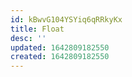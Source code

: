 ```yaml
---
id: kBwvG104YSYiq6qRRkyKx
title: Float
desc: ''
updated: 1642809182550
created: 1642809182550
---
```


